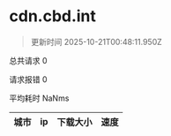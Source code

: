
  # cdn.cbd.int

  > 更新时间 2025-10-21T00:48:11.950Z
  
  总共请求 0

  请求报错 0

  平均耗时 NaNms

|城市|ip|下载大小|速度|
|-----|----------|---|---|

  